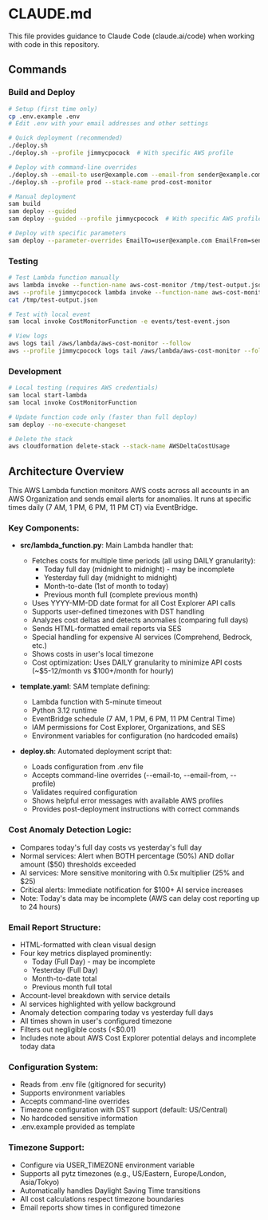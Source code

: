 # CLAUDE.md

This file provides guidance to Claude Code (claude.ai/code) when working with code in this repository.

## Commands

### Build and Deploy
```bash
# Setup (first time only)
cp .env.example .env
# Edit .env with your email addresses and other settings

# Quick deployment (recommended)
./deploy.sh
./deploy.sh --profile jimmycpocock  # With specific AWS profile

# Deploy with command-line overrides
./deploy.sh --email-to user@example.com --email-from sender@example.com
./deploy.sh --profile prod --stack-name prod-cost-monitor

# Manual deployment
sam build
sam deploy --guided
sam deploy --guided --profile jimmycpocock  # With specific AWS profile

# Deploy with specific parameters
sam deploy --parameter-overrides EmailTo=user@example.com EmailFrom=sender@example.com
```

### Testing
```bash
# Test Lambda function manually
aws lambda invoke --function-name aws-cost-monitor /tmp/test-output.json
aws --profile jimmycpocock lambda invoke --function-name aws-cost-monitor /tmp/test-output.json
cat /tmp/test-output.json

# Test with local event
sam local invoke CostMonitorFunction -e events/test-event.json

# View logs
aws logs tail /aws/lambda/aws-cost-monitor --follow
aws --profile jimmycpocock logs tail /aws/lambda/aws-cost-monitor --follow
```

### Development
```bash
# Local testing (requires AWS credentials)
sam local start-lambda
sam local invoke CostMonitorFunction

# Update function code only (faster than full deploy)
sam deploy --no-execute-changeset

# Delete the stack
aws cloudformation delete-stack --stack-name AWSDeltaCostUsage
```

## Architecture Overview

This AWS Lambda function monitors AWS costs across all accounts in an AWS Organization and sends email alerts for anomalies. It runs at specific times daily (7 AM, 1 PM, 6 PM, 11 PM CT) via EventBridge.

### Key Components:
- **src/lambda_function.py**: Main Lambda handler that:
  - Fetches costs for multiple time periods (all using DAILY granularity):
    - Today full day (midnight to midnight) - may be incomplete
    - Yesterday full day (midnight to midnight)
    - Month-to-date (1st of month to today)
    - Previous month full (complete previous month)
  - Uses YYYY-MM-DD date format for all Cost Explorer API calls
  - Supports user-defined timezones with DST handling
  - Analyzes cost deltas and detects anomalies (comparing full days)
  - Sends HTML-formatted email reports via SES
  - Special handling for expensive AI services (Comprehend, Bedrock, etc.)
  - Shows costs in user's local timezone
  - Cost optimization: Uses DAILY granularity to minimize API costs (~$5-12/month vs $100+/month for hourly)

- **template.yaml**: SAM template defining:
  - Lambda function with 5-minute timeout
  - Python 3.12 runtime
  - EventBridge schedule (7 AM, 1 PM, 6 PM, 11 PM Central Time)
  - IAM permissions for Cost Explorer, Organizations, and SES
  - Environment variables for configuration (no hardcoded emails)

- **deploy.sh**: Automated deployment script that:
  - Loads configuration from .env file
  - Accepts command-line overrides (--email-to, --email-from, --profile)
  - Validates required configuration
  - Shows helpful error messages with available AWS profiles
  - Provides post-deployment instructions with correct commands

### Cost Anomaly Detection Logic:
- Compares today's full day costs vs yesterday's full day
- Normal services: Alert when BOTH percentage (50%) AND dollar amount ($50) thresholds exceeded
- AI services: More sensitive monitoring with 0.5x multiplier (25% and $25)
- Critical alerts: Immediate notification for $100+ AI service increases
- Note: Today's data may be incomplete (AWS can delay cost reporting up to 24 hours)

### Email Report Structure:
- HTML-formatted with clean visual design
- Four key metrics displayed prominently:
  - Today (Full Day) - may be incomplete
  - Yesterday (Full Day) 
  - Month-to-date total
  - Previous month full total
- Account-level breakdown with service details
- AI services highlighted with yellow background
- Anomaly detection comparing today vs yesterday full days
- All times shown in user's configured timezone
- Filters out negligible costs (<$0.01)
- Includes note about AWS Cost Explorer potential delays and incomplete today data

### Configuration System:
- Reads from .env file (gitignored for security)
- Supports environment variables
- Accepts command-line overrides
- Timezone configuration with DST support (default: US/Central)
- No hardcoded sensitive information
- .env.example provided as template

### Timezone Support:
- Configure via USER_TIMEZONE environment variable
- Supports all pytz timezones (e.g., US/Eastern, Europe/London, Asia/Tokyo)
- Automatically handles Daylight Saving Time transitions
- All cost calculations respect timezone boundaries
- Email reports show times in configured timezone